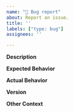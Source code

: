 ```yaml
---
name: "🐛 Bug report"
about: Report an issue.
title: ''
labels: ["type: bug"]
assignees: ''

---
```


**Description**

**Expected Behavior**

**Actual Behavior**
<!-- Include logs or screenshots if applicable. -->

**Version**
<!-- What SHA of Clutch was running? -->

**Other Context**
<!-- Include any relevant configuration excerpts, etc. -->
